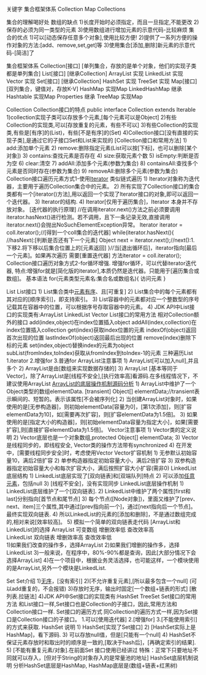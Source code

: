 关键字 集合框架体系 Collection Map Collections

集合的理解喝好处
  数组的缺点
    1)长度开始时必须指定，而且一旦指定,不能更改
    2)保存的必须为同一类型的元素
    3)使用数组进行增加元素的示意代码-比较麻烦
  集合的优点
    1)可以[动态保存任意多个对象],使用比较方便!
    2)提供了一系列方便的操作对象的方法:[add、remove,set,get]等
    3)使用集合[添加,删除]新元素的示意代码-[简洁]了

集合框架体系
  Collection[接口] [单列集合，存放的是单个对象，他们的实现子类都是单列集合]
    List[接口] [继承Collection]
      ArrayList 实现
      LinkedList 实现
      Vector 实现
    Set[接口] [继承Collection]
      HashSet 实现
      TreeSet 实现
  Map[接口] [双列集合，键值对，存放K-V]
    HashMap 实现Map
      LinkedHashMap 继承
    Hashtable 实现Map
      Properties 继承
    TreeMap 实现Map

Collection
  Collection接口的特点 public interface Collection<E> extends Iterable<E> 
    1)collection实现子类可以存放多个元素,[每个元素可以是Object]
    2)有些Collection的实现类,可以[存放重复的元素，有些不可以]
    3)有些Collection的实现类,有些是[有序]的(List)，有些[不是有序]的(Set)
    4)Collection接口[没有直接的实现子类],是通过它的子接口Set和List来实现的
  [Collection接口和常用方法]
    1) add:添加单个元素
    2) remove:删除指定元素(List可以按[下标]，也可以删除[某个对象])
    3) contains:查找元素是否存在
    4) size:获取元素个数
    5) isEmpty:判断是否为空
    6) clear:清空
    7) addAll:添加多个元素(参数为集合)
    8) containsAll:查找多个元素是否同时存在(参数为集合)
    9) removeAll:删除多个元素(参数为集合)
  Collection接口遍历元素方式1-使用[lterator](迭代器) 类似链式遍历
    1) lterator对象称为迭代器，主要用于遍历Collection集合中的元素。
    2) 所有实现了Collection接口的集合类都有一个[iterator()方法],用以返回一个实现了lterator接口的对象,即可以返回一个迭代器。
    3) Iterator的结构.
    4) Iterator[仅用于遍历集合]，Iterator 本身并不存放对象。
      [迭代器的执行原理]  //在调用iterator.next()方法之前必须要调用iterator.hasNext()进行检测。若不调用，且下一条记录无效,直接调用iterator.next()会抛出NoSuchElementException异常。
        lterator iterator = coll.iterator();//[得到一个coll集合的迭代器]
        while(iterator.hasNext(){  //hasNext(:[判断是否还有下一个元素]
          Object next = iterator.next();//next():1.下移2.将下移以后集合位置上的[元素返回]
        }//当[退出循环后]，iterator指向[最后一个元素]。如果再次遍历 需要[重置迭代器] 方法iterator = coll.iterator();
  Collection接口遍历对象方式2-for循环增强.
    增强for循环，可以代替iterator迭代器,
    特点:增强for就是[简化版的iterator],本质仍然是迭代器。只能用于[遍历集合或数组]。
    基本语法
      for(元素类型元素名:集合名或数组名){
        访问元素
      }

List
  List接口
    1) List集合类中[元素有序](即添加顺序和取出顺序一致)、且[可重复]
    2) List集合中的每个元素都有其对应的[顺序索引]，即支持索引。
    3) List容器中的元素都对应一个整数型的序号记载其在容器中的位置，可以根据序号存取容器中的元素。
    4) JDK API中List接口的实现类有:ArrayList LinkedList Vector
  List接口的常用方法 相对Collection额外的接口
    add(index,object)在index位置插入object
    addAll(index,collection)在index位置插入collection
    get(index)获取index位置的元素
    indexOf(object)返回首次出现的位置
    lastIndexOf(object)返回最后出现的位置
    remove(index)删除下标的元素
    set(index,object)替换index的元素为object
    subList(fromIndex,toIndex)获取从fromIndex到toIndex-1的元素
  三种遍历List
    1.iterator
    2.增强for
    3.普通for
  ArrayList注意事项
    1) ArrayList[可以加入null],并且多个
    2) ArrayList是由[数组来实现数据存储的]
    3) ArrayList [基本等同于Vector]，除了ArrayList是[线程不安全],[执行效率高]看源码.在多线程情况下，不建议使用ArrayList
  [ArrayList的底层操作机制源码分析](重点,难点)
    1) ArrayList中维护了一个Object类型的数组elementData. [transient] Object[] elementData;//transient表示瞬间的、短暂的。表示该属性[不会被序列化]
    2) 当创建ArrayList对象时，如果使用的是[无参构造器]，则初始elementData[容量为0]，[第1次添加]，则[扩容elementData为10]，如[需要再次扩容]，则[扩容elementData为1.5倍]。
    3) 如果使用的是[指定大小的构造器]，则[初始elementData容量为指定大小]，如果[需要扩容],则[直接扩容elementData为1.5倍]。
  Vector注意事项
    1) Vector类的定义说明
    2) Vector底层也是一个对象数组,protected Object[] elementData;
    3) Vector 是线程同步的，即线程安全, Vector类的操作方法带有synchronized
    4) 在开发中，[需要线程同步安全]时，考虑使用Vector
  Vector扩容机制
    1) 无参默认初始容量10，满后2倍扩容
    2) 单参构造器指定初始容量大小，满后2倍扩容
    3) 双参构造器指定初始容量大小和每次扩容大小，满后按照扩容大小扩容(需非0)
  LinkedList底层结构
    1) LinkedList底层实现了[双向链表]和[双端队列]特点
    2) 可以添加[任意元素](元素可以重复)，包括null
    3) [线程不安全]，没有实现同步
  LinkedList底层操作机制
    1) LinkedList底层维护了一个[双向链表].
    2) LinkedList中维护了两个属性[first和last]分别指向[首节点和尾节点]
    3) 每个节点([Node对象])，里面又维护了[prev、next、item]三个属性,其中通过[prev指向前一个]，通过[next指向后一个节点]。最终实现双向链表.
    4) 所以LinkedList的元素的[添加和删除]，不是通过数组完成的,相对来说[效率较高]。
    5) 模拟一个简单的双向链表走代码
  [ArrayList和LinkedList]的选择
    ArrayList     可变数组    增删效率低    查改效率高             
    LinkedList    双向链表    增删效率高    查改效率低    
    1)如果我们改查的操作多，选择ArrayList
    2)如果我们增删的操作多，选择LinkedList
    3)一般来说，在程序中，80%-90%都是查询，因此[大部分情况下会选择ArrayList]
    4)在一个项目中，根据业务灵活选择，也可能这样，一个模块使用的是ArrayList,另外一个模块是LinkedList.

Set
  Set介绍
    1)[无序](不保证元素存放时和取出时的顺序是一致)，[没有索引]
    2)[不允许重复元素],[所以最多包含一个null]  (可以add重复的，不会报错)
    3)存放时无序，输出时固定[一个数组+链表的形式] [散列表.拉链法]
    4)JDK API中Set接口的实现类有:HashSet TreeSet
  Set接口的常用方法
    和List接口一样,Set接口也是Collection的子接口，因此,常用方法和Collection接口一样.
  Set接口的遍历方式
    同Collection的遍历方式一样,因为Set接口是Collection接口的子接口。
      1.可以[使用迭代器]
      2.[增强for]
      3.[不能使用索引]的方式来获取.
  HashSet
    说明
      1) HashSet[实现了Set接口]
      2) [HashSet实际上是HashMap]，看下源码.
      3) 可以存放null值，但是[只能有一个null]
      4) HashSet不保证元素存放时和取出时的顺序是一致的,[取决于hash后]，[再确定索引的结果].
      5) [不能有重复元素/对象].在前面Set 接口使用已经讲过
        特殊：正常下只要地址不同就可以存入，[但对于String的对象存入的是常量池的地址]
  HashSet底层机制说明
    分析HashSet底层是HashMap, HashMap底层是(数组+链表+红黑树)

  
    


















